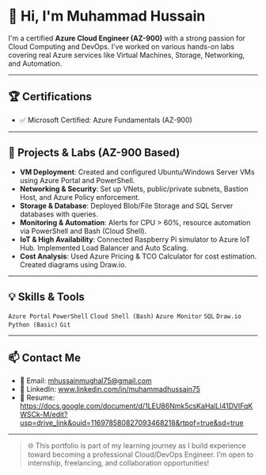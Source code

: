 # 👋 Hi, I'm Muhammad Hussain

I'm a certified **Azure Cloud Engineer (AZ-900)** with a strong passion for Cloud Computing and DevOps. I’ve worked on various hands-on labs covering real Azure services like Virtual Machines, Storage, Networking, and Automation.

---

## 🏆 Certifications
- ✅ Microsoft Certified: Azure Fundamentals (AZ-900)

---

## 🚀 Projects & Labs (AZ-900 Based)
- **VM Deployment**: Created and configured Ubuntu/Windows Server VMs using Azure Portal and PowerShell.
- **Networking & Security**: Set up VNets, public/private subnets, Bastion Host, and Azure Policy enforcement.
- **Storage & Database**: Deployed Blob/File Storage and SQL Server databases with queries.
- **Monitoring & Automation**: Alerts for CPU > 60%, resource automation via PowerShell and Bash (Cloud Shell).
- **IoT & High Availability**: Connected Raspberry Pi simulator to Azure IoT Hub. Implemented Load Balancer and Auto Scaling.
- **Cost Analysis**: Used Azure Pricing & TCO Calculator for cost estimation. Created diagrams using Draw.io.

---

## 💡 Skills & Tools
`Azure Portal` `PowerShell` `Cloud Shell (Bash)` `Azure Monitor` `SQL` `Draw.io` `Python (Basic)` `Git`

---

## 📫 Contact Me
- 📧 Email: mhussainmughal75@gmail.com  
- 🔗 LinkedIn: www.linkedin.com/in/muhammadhussain75 
- 📄 Resume: https://docs.google.com/document/d/1LEU86Nmk5csKaHalLI41DVIFqKWSCk-M/edit?usp=drive_link&ouid=116978580827093468218&rtpof=true&sd=true

---

> 🌐 This portfolio is part of my learning journey as I build experience toward becoming a professional Cloud/DevOps Engineer. I’m open to internship, freelancing, and collaboration opportunities!
